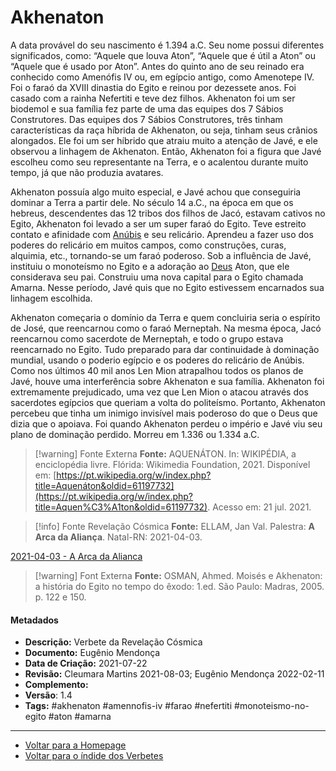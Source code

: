 # Akhenaton

A data provável do seu nascimento é 1.394 a.C. Seu nome possui diferentes significados, como: “Aquele que louva Aton”, “Aquele que é útil a Aton” ou “Aquele que é usado por Aton”. Antes do quinto ano de seu reinado era conhecido como Amenófis IV ou, em egípcio antigo, como Amenotepe IV. Foi o faraó da XVIII dinastia do Egito e reinou por dezessete anos. Foi casado com a rainha Nefertiti e teve dez filhos. Akhenaton foi um ser biodemol e sua família fez parte de uma das equipes dos 7 Sábios Construtores. Das equipes dos 7 Sábios Construtores, três tinham características da raça híbrida de Akhenaton, ou seja, tinham seus crânios alongados. Ele foi um ser híbrido que atraiu muito a atenção de Javé, e ele observou a linhagem de Akhenaton. Então, Akhenaton foi a figura que Javé escolheu como seu representante na Terra, e o acalentou durante muito tempo, já que não produzia avatares.

Akhenaton possuía algo muito especial, e Javé achou que conseguiria dominar a Terra a partir dele. No século 14 a.C., na época em que os hebreus, descendentes das 12 tribos dos filhos de Jacó, estavam cativos no Egito, Akhenaton foi levado a ser um super faraó do Egito. Teve estreito contato e afinidade com [Anúbis](Anúbis.md) e seu relicário. Aprendeu a fazer uso dos poderes do relicário em muitos campos, como construções, curas, alquimia, etc., tornando-se um faraó poderoso. Sob a influência de Javé, instituiu o monoteísmo no Egito e a adoração ao [Deus](Deus.md) Aton, que ele considerava seu pai. Construiu uma nova capital para o Egito chamada Amarna. Nesse período, Javé quis que no Egito estivessem encarnados sua linhagem escolhida.

Akhenaton começaria o domínio da Terra e quem concluiria seria o espírito de José, que reencarnou como o faraó Merneptah. Na mesma época, Jacó reencarnou como sacerdote de Merneptah, e todo o grupo estava reencarnado no Egito. Tudo preparado para dar continuidade à dominação mundial, usando o poderio egípcio e os poderes do relicário de Anúbis. Como nos últimos 40 mil anos Len Mion atrapalhou todos os planos de Javé, houve uma interferência sobre Akhenaton e sua família. Akhenaton foi extremamente prejudicado, uma vez que Len Mion o atacou através dos sacerdotes egípcios que queriam a volta do politeísmo. Portanto, Akhenaton percebeu que tinha um inimigo invisível mais poderoso do que o Deus que dizia que o apoiava. Foi quando Akhenaton perdeu o império e Javé viu seu plano de dominação perdido. Morreu em 1.336 ou 1.334 a.C.

> [!warning] Fonte Externa
> **Fonte:** AQUENÁTON. In: WIKIPÉDIA, a enciclopédia livre. Flórida: Wikimedia Foundation, 2021. Disponível em: [https://pt.wikipedia.org/w/index.php?title=Aquenáton&oldid=61197732](https://pt.wikipedia.org/w/index.php?title=Aquen%C3%A1ton&oldid=61197732). Acesso em: 21 jul. 2021.

> [!info] Fonte Revelação Cósmica
> **Fonte:** ELLAM, Jan Val. Palestra: **A Arca da Aliança**. Natal-RN: 2021-04-03.

[2021-04-03 - A Arca da Alianca](2021-04-03%20-%20A%20Arca%20da%20Alianca.md)

> [!warning] Font Externa
> **Fonte:** OSMAN, Ahmed. Moisés e Akhenaton: a história do Egito no tempo do êxodo: 1.ed. São Paulo: Madras, 2005. p. 122 e 150.

#### Metadados

-   **Descrição:** Verbete da Revelação Cósmica
-   **Documento:** Eugênio Mendonça
-   **Data de Criação:** 2021-07-22
-   **Revisão:** Cleumara Martins 2021-08-03; Eugênio Mendonça 2022-02-11
-   **Complemento:**
-   **Versão**: 1.4
-   **Tags:** #akhenaton #amennofis-iv #farao #nefertiti #monoteismo-no-egito #aton #amarna

---
- [Voltar para a Homepage](Homepage.canvas)
- [Voltar para o índide dos Verbetes](ÍNDIDE%20GERAL%20DOS%20VERBETES.canvas)
